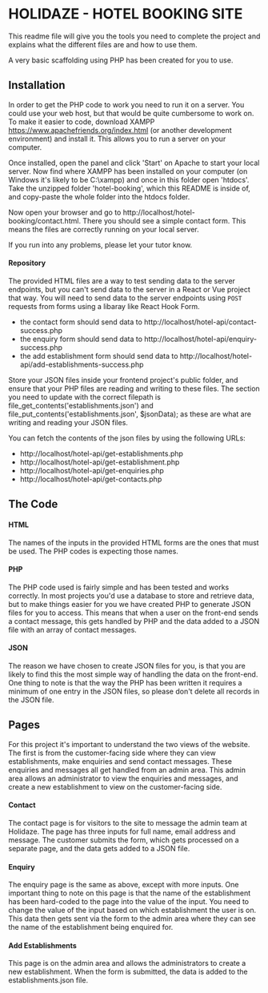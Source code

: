 # HOLIDAZE - HOTEL BOOKING SITE

This readme file will give you the tools you need to complete the project and explains what the different files are and how to use them.

A very basic scaffolding using PHP has been created for you to use.

## Installation

In order to get the PHP code to work you need to run it on a server. You could use your web host, but that would be quite cumbersome to work on. To make it easier to code, download XAMPP https://www.apachefriends.org/index.html (or another development environment) and install it. This allows you to run a server on your computer.

Once installed, open the panel and click 'Start' on Apache to start your local server. Now find where XAMPP has been installed on your computer (on Windows it's likely to be C:\xampp\) and once in this folder open 'htdocs'. Take the unzipped folder 'hotel-booking', which this README is inside of, and copy-paste the whole folder into the htdocs folder.

Now open your browser and go to http://localhost/hotel-booking/contact.html. There you should see a simple contact form. This means the files are correctly running on your local server.

If you run into any problems, please let your tutor know.

#### Repository

The provided HTML files are a way to test sending data to the server endpoints, but you can't send data to the server in a React or Vue project that way. You will need to send data to the server endpoints using `POST` requests from forms using a libaray like React Hook Form.

-   the contact form should send data to http://localhost/hotel-api/contact-success.php
-   the enquiry form should send data to http://localhost/hotel-api/enquiry-success.php
-   the add establishment form should send data to http://localhost/hotel-api/add-establishments-success.php

Store your JSON files inside your frontend project's public folder, and ensure that your PHP files are reading and writing to these files. The section you need to update with the correct filepath is file_get_contents('establishments.json') and file_put_contents('establishments.json', \$jsonData); as these are what are writing and reading your JSON files.

You can fetch the contents of the json files by using the following URLs:

-   http://localhost/hotel-api/get-establishments.php
-   http://localhost/hotel-api/get-establishment.php
-   http://localhost/hotel-api/get-enquiries.php
-   http://localhost/hotel-api/get-contacts.php

## The Code

#### HTML

The names of the inputs in the provided HTML forms are the ones that must be used. The PHP codes is expecting those names.

#### PHP

The PHP code used is fairly simple and has been tested and works correctly. In most projects you'd use a database to store and retrieve data, but to make things easier for you we have created PHP to generate JSON files for you to access. This means that when a user on the front-end sends a contact message, this gets handled by PHP and the data added to a JSON file with an array of contact messages.

#### JSON

The reason we have chosen to create JSON files for you, is that you are likely to find this the most simple way of handling the data on the front-end. One thing to note is that the way the PHP has been written it requires a minimum of one entry in the JSON files, so please don't delete all records in the JSON file.

## Pages

For this project it's important to understand the two views of the website. The first is from the customer-facing side where they can view establishments, make enquiries and send contact messages. These enquiries and messages all get handled from an admin area. This admin area allows an administrator to view the enquiries and messages, and create a new establishment to view on the customer-facing side.

#### Contact

The contact page is for visitors to the site to message the admin team at Holidaze. The page has three inputs for full name, email address and message. The customer submits the form, which gets processed on a separate page, and the data gets added to a JSON file.

#### Enquiry

The enquiry page is the same as above, except with more inputs. One important thing to note on this page is that the name of the establishment has been hard-coded to the page into the value of the input. You need to change the value of the input based on which establishment the user is on. This data then gets sent via the form to the admin area where they can see the name of the establishment being enquired for.

#### Add Establishments

This page is on the admin area and allows the administrators to create a new establishment. When the form is submitted, the data is added to the establishments.json file.
